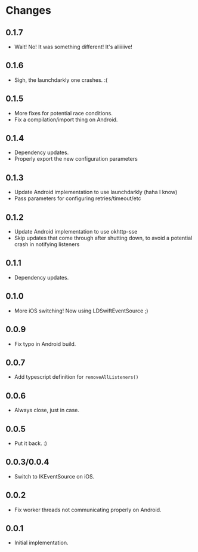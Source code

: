 Changes
=======

0.1.7
-----
* Wait!  No!  It was something different!  It's aliiiiive!

0.1.6
-----
* Sigh, the launchdarkly one crashes.  :(

0.1.5
-----
* More fixes for potential race conditions.
* Fix a compilation/import thing on Android.

0.1.4
-----

* Dependency updates.
* Properly export the new configuration parameters

0.1.3
-----

* Update Android implementation to use launchdarkly (haha I know)
* Pass parameters for configuring retries/timeout/etc

0.1.2
-----

* Update Android implementation to use okhttp-sse
* Skip updates that come through after shutting down, to avoid
  a potential crash in notifying listeners

0.1.1
-----

* Dependency updates.

0.1.0
-----

* More iOS switching! Now using LDSwiftEventSource ;)

0.0.9
-----

* Fix typo in Android build.

0.0.7
-----

* Add typescript definition for `removeAllListeners()`

0.0.6
-----

* Always close, just in case.

0.0.5
-----

* Put it back.  :)

0.0.3/0.0.4
-----------

* Switch to IKEventSource on iOS.

0.0.2
-----

* Fix worker threads not communicating properly on Android.

0.0.1
-----

* Initial implementation.
